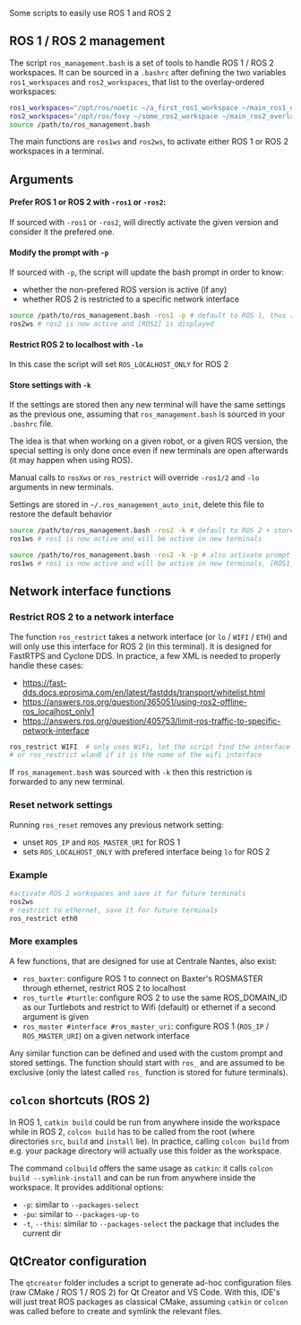 Some scripts to easily use ROS 1 and ROS 2

## ROS 1 / ROS 2 management

The script `ros_management.bash` is a set of tools to handle ROS 1 / ROS 2 workspaces. It can be sourced in a `.bashrc` after defining the two variables `ros1_workspaces` and `ros2_workspaces`, that list to the overlay-ordered workspaces:

```bash
ros1_workspaces="/opt/ros/noetic ~/a_first_ros1_workspace ~/main_ros1_overlay"
ros2_workspaces="/opt/ros/foxy ~/some_ros2_workspace ~/main_ros2_overlay"
source /path/to/ros_management.bash
```

The main functions  are `ros1ws` and `ros2ws`, to activate either ROS 1 or ROS 2 workspaces in a terminal.

## Arguments

#### Prefer ROS 1 or ROS 2 with `-ros1` or `-ros2`: 

If sourced with `-ros1` or `-ros2`, will directly activate the given version and consider it the prefered one.

#### Modify the prompt with `-p`

If sourced with `-p`, the script will update the bash prompt in order to know:

- whether the non-prefered ROS version is active (if any)
- whether ROS 2 is restricted to a specific network interface
    
```bash
source /path/to/ros_management.bash -ros1 -p # default to ROS 1, thus [ROS1] is not displayed in the prompt
ros2ws # ros2 is now active and [ROS2] is displayed
```

#### Restrict ROS 2 to localhost with `-lo`

In this case the script will set `ROS_LOCALHOST_ONLY` for ROS 2

#### Store settings with `-k`

If the settings are stored then any new terminal will have the same settings as the previous one, assuming that `ros_management.bash` is sourced in your `.bashrc` file.

The idea is that when working on a given robot, or a given ROS version, the special setting is only done once even if new terminals are open afterwards (it may happen when using ROS).

Manual calls to `rosXws` or `ros_restrict` will override `-ros1/2` and `-lo` arguments in new terminals.

Settings are stored in `~/.ros_management_auto_init`, delete this file to restore the default behavior

```bash
source /path/to/ros_management.bash -ros2 -k # default to ROS 2 + store settings
ros1ws # ros1 is now active and will be active in new terminals
```
```bash
source /path/to/ros_management.bash -ros2 -k -p # also activate prompt
ros1ws # ros1 is now active and will be active in new terminals, [ROS1] is displayed as well
```

## Network interface functions

### Restrict ROS 2 to a network interface

The function `ros_restrict` takes a network interface (or `lo` / `WIFI` / `ETH`) and will only use this interface for ROS 2 (in this terminal).
It is designed for FastRTPS and Cyclone DDS. In practice, a few XML is needed to properly handle these cases:
- https://fast-dds.docs.eprosima.com/en/latest/fastdds/transport/whitelist.html
- https://answers.ros.org/question/365051/using-ros2-offline-ros_localhost_only1
- https://answers.ros.org/question/405753/limit-ros-traffic-to-specific-network-interface

```bash
ros_restrict WIFI  # only uses WiFi, let the script find the interface name
# or ros_restrict wlan0 if it is the name of the wifi interface
```
If `ros_management.bash` was sourced with `-k` then this restriction is forwarded to any new terminal.

### Reset network settings

Running `ros_reset` removes any previous network setting:
- unset `ROS_IP` and `ROS_MASTER_URI` for ROS 1
- sets `ROS_LOCALHOST_ONLY` with prefered interface being `lo` for ROS 2

### Example

```bash
#activate ROS 2 workspaces and save it for future terminals
ros2ws
# restrict to ethernet, save it for future terminals
ros_restrict eth0
```

### More examples

A few functions, that are designed for use at Centrale Nantes, also exist:
- `ros_baxter`: configure ROS 1 to connect on Baxter's ROSMASTER through ethernet, restrict ROS 2 to localhost
- `ros_turtle #turtle`: configure ROS 2 to use the same ROS_DOMAIN_ID as our Turtlebots and restrict to Wifi (default) or ethernet if a second argument is given
- `ros_master #interface #ros_master_uri`: configure ROS 1 (`ROS_IP` / `ROS_MASTER_URI`) on a given network interface

Any similar function can be defined and used with the custom prompt and stored settings. The function should start with `ros_` and are assumed to be exclusive (only the latest called `ros_` function is stored for future terminals).

## `colcon` shortcuts (ROS 2)

In ROS 1, `catkin build` could be run from anywhere inside the workspace while in ROS 2, `colcon build` has to be called from the root (where directories `src`, `build` and `install` lie). In practice, calling `colcon build` from e.g. your package directory will actually use this folder as the workspace.

The command `colbuild` offers the same usage as `catkin`: it calls `colcon build --symlink-install` and can be run from anywhere inside the workspace. It provides additional options:
- `-p`: similar to `--packages-select`
- `-pu`: similar to `--packages-up-to`
- `-t`, `--this`: similar to `--packages-select` the package that includes the current dir

## QtCreator configuration

The `qtcreator` folder includes a script to generate ad-hoc configuration files (raw CMake / ROS 1 / ROS 2) for Qt Creator and VS Code. With this, IDE's will just treat ROS packages as classical CMake, assuming `catkin` or `colcon` was called before to create and symlink the relevant files.
